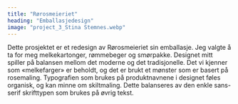 ```yaml
---
title: "Rørosmeieriet"
heading: "Emballasjedesign"
image: "project_3_Stina Stemnes.webp"
---
```


Dette prosjektet er et redesign av Rørosmeieriet sin emballasje. Jeg valgte å ta for meg melkekartonger, rømmebeger og smørpakke. Designet mitt spiller på balansen mellom det moderne og det tradisjonelle. Det vi kjenner som «melkefarger» er beholdt, og det er brukt et mønster som er basert på rosemaling. Typografien som brukes på produktnavnene i designet føles organisk, og kan minne om skiltmaling. Dette balanseres av den enkle sans-serif skrifttypen som brukes på øvrig tekst.
